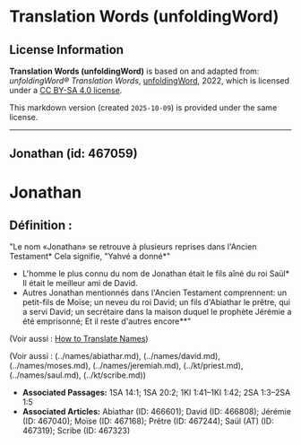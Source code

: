 # Translation Words (unfoldingWord)

## License Information

**Translation Words (unfoldingWord)** is based on and adapted from: _unfoldingWord® Translation Words_, [unfoldingWord](https://unfoldingword.org/utw), 2022, which is licensed under a [CC BY-SA 4.0 license](https://creativecommons.org/licenses/by-sa/4.0/legalcode.en).

This markdown version (created `2025-10-09`) is provided under the same license.



--------------------------------

## Jonathan (id: 467059)

Jonathan
========

Définition :
------------

"Le nom «Jonathan» se retrouve à plusieurs reprises dans l'Ancien Testament\* Cela signifie, "Yahvé a donné\*"

* L'homme le plus connu du nom de Jonathan était le fils aîné du roi Saül\* Il était le meilleur ami de David.
* Autres Jonathan mentionnés dans l'Ancien Testament comprennent: un petit\-fils de Moïse; un neveu du roi David; un fils d'Abiathar le prêtre, qui a servi David; un secrétaire dans la maison duquel le prophète Jérémie a été emprisonné; Et il reste d'autres encore\*\*"

(Voir aussi : [How to Translate Names](rc://en/ta/man/translate/translate-names))

(Voir aussi : (../names/abiathar.md), (../names/david.md), (../names/moses.md), (../names/jeremiah.md), (../kt/priest.md), (../names/saul.md), (../kt/scribe.md))

* **Associated Passages:** 1SA 14:1; 1SA 20:2; 1KI 1:41–1KI 1:42; 2SA 1:3–2SA 1:5
* **Associated Articles:** Abiathar (ID: 466601); David (ID: 466808); Jérémie (ID: 467040); Moïse (ID: 467168); Prêtre (ID: 467244); Saül (AT) (ID: 467319); Scribe (ID: 467323)

